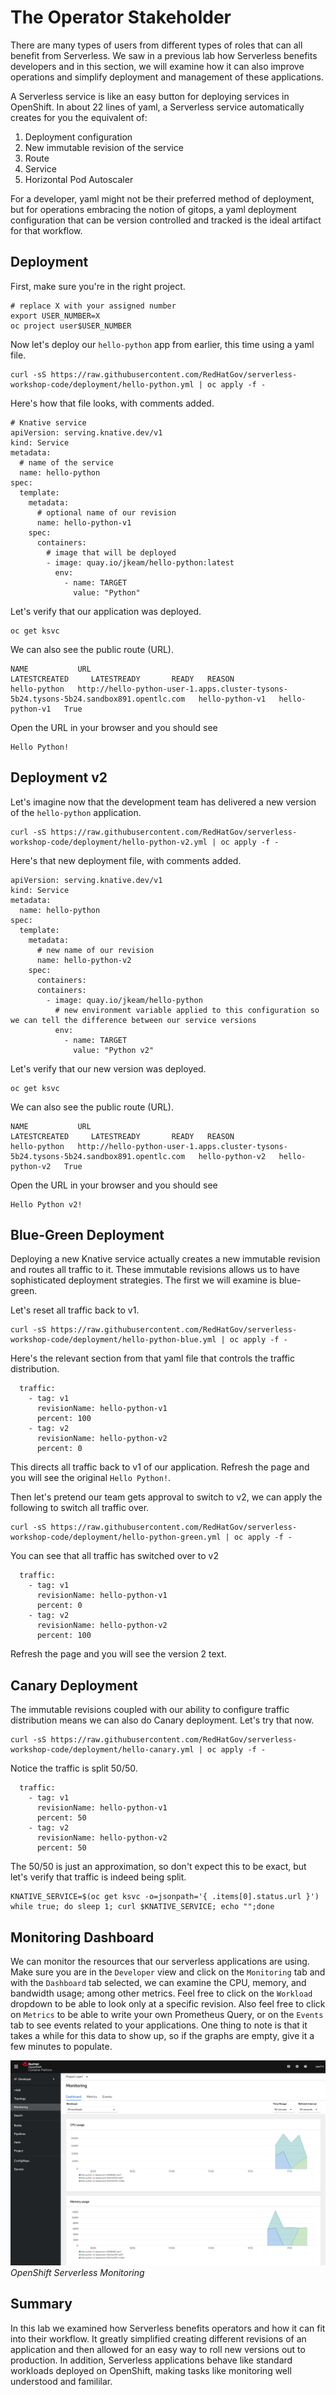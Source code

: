 # The Operator Stakeholder

There are many types of users from different types of roles that can all benefit from Serverless. We saw in a previous lab how Serverless benefits developers and in this section, we will examine how it can also improve operations and simplify deployment and management of these applications.

A Serverless service is like an easy button for deploying services in OpenShift. In about 22 lines of yaml, a Serverless service automatically creates for you the equivalent of:

1. Deployment configuration
2. New immutable revision of the service
3. Route
4. Service
5. Horizontal Pod Autoscaler

For a developer, yaml might not be their preferred method of deployment, but for operations embracing the notion of gitops, a yaml deployment configuration that can be version controlled and tracked is the ideal artifact for that workflow.

## Deployment

First, make sure you're in the right project.

```
# replace X with your assigned number
export USER_NUMBER=X
oc project user$USER_NUMBER
```

Now let's deploy our `hello-python` app from earlier, this time using a yaml file.

```
curl -sS https://raw.githubusercontent.com/RedHatGov/serverless-workshop-code/deployment/hello-python.yml | oc apply -f -
```

Here's how that file looks, with comments added.

```
# Knative service
apiVersion: serving.knative.dev/v1
kind: Service
metadata:
  # name of the service
  name: hello-python
spec:
  template:
    metadata:
      # optional name of our revision
      name: hello-python-v1
    spec:
      containers:
        # image that will be deployed
        - image: quay.io/jkeam/hello-python:latest
          env:
            - name: TARGET
              value: "Python"
```

Let's verify that our application was deployed.

```
oc get ksvc
```

We can also see the public route (URL).

```
NAME           URL                                                                                      LATESTCREATED     LATESTREADY       READY   REASON
hello-python   http://hello-python-user-1.apps.cluster-tysons-5b24.tysons-5b24.sandbox891.opentlc.com   hello-python-v1   hello-python-v1   True
```

Open the URL in your browser and you should see

```
Hello Python!
```

## Deployment v2
Let's imagine now that the development team has delivered a new version of the `hello-python` application.

```
curl -sS https://raw.githubusercontent.com/RedHatGov/serverless-workshop-code/deployment/hello-python-v2.yml | oc apply -f -
```

Here's that new deployment file, with comments added.

```
apiVersion: serving.knative.dev/v1
kind: Service
metadata:
  name: hello-python
spec:
  template:
    metadata:
      # new name of our revision
      name: hello-python-v2
    spec:
      containers:
      containers:
        - image: quay.io/jkeam/hello-python
          # new environment variable applied to this configuration so we can tell the difference between our service versions
          env:
            - name: TARGET
              value: "Python v2"
```

Let's verify that our new version was deployed.

```
oc get ksvc
```

We can also see the public route (URL).

```
NAME           URL                                                                                      LATESTCREATED     LATESTREADY       READY   REASON
hello-python   http://hello-python-user-1.apps.cluster-tysons-5b24.tysons-5b24.sandbox891.opentlc.com   hello-python-v2   hello-python-v2   True
```

Open the URL in your browser and you should see

```
Hello Python v2!
```

## Blue-Green Deployment

Deploying a new Knative service actually creates a new immutable revision and routes all traffic to it.  These immutable revisions allows us to have sophisticated deployment strategies.  The first we will examine is blue-green.

Let's reset all traffic back to v1.

```
curl -sS https://raw.githubusercontent.com/RedHatGov/serverless-workshop-code/deployment/hello-python-blue.yml | oc apply -f -
```

Here's the relevant section from that yaml file that controls the traffic distribution.

```
  traffic:
    - tag: v1
      revisionName: hello-python-v1
      percent: 100
    - tag: v2
      revisionName: hello-python-v2
      percent: 0
```

This directs all traffic back to v1 of our application.  Refresh the page and you will see the original `Hello Python!`.

Then let's pretend our team gets approval to switch to v2, we can apply the following to switch all traffic over.

```
curl -sS https://raw.githubusercontent.com/RedHatGov/serverless-workshop-code/deployment/hello-python-green.yml | oc apply -f -
```

You can see that all traffic has switched over to v2

```
  traffic:
    - tag: v1
      revisionName: hello-python-v1
      percent: 0
    - tag: v2
      revisionName: hello-python-v2
      percent: 100

```

Refresh the page and you will see the version 2 text.

## Canary Deployment

The immutable revisions coupled with our ability to configure traffic distribution means we can also do Canary deployment.  Let's try that now.

```
curl -sS https://raw.githubusercontent.com/RedHatGov/serverless-workshop-code/deployment/hello-canary.yml | oc apply -f -
```

Notice the traffic is split 50/50.

```
  traffic:
    - tag: v1
      revisionName: hello-python-v1
      percent: 50
    - tag: v2
      revisionName: hello-python-v2
      percent: 50

```

The 50/50 is just an approximation, so don't expect this to be exact, but let's verify that traffic is indeed being split.

```
KNATIVE_SERVICE=$(oc get ksvc -o=jsonpath='{ .items[0].status.url }')
while true; do sleep 1; curl $KNATIVE_SERVICE; echo "";done
```

## Monitoring Dashboard
We can monitor the resources that our serverless applications are using.  Make sure you are in the `Developer` view and click on the `Monitoring` tab and with the `Dashboard` tab selected, we can examine the CPU, memory, and bandwidth usage; among other metrics.  Feel free to click on the `Workload` dropdown to be able to look only at a specific revision.  Also feel free to click on `Metrics` to be able to write your own Prometheus Query, or on the `Events` tab to see events related to your applications.  One thing to note is that it takes a while for this data to show up, so if the graphs are empty, give it a few minutes to populate.

![OpenShift Serverless Monitoring](images/serverless_monitoring.png)*OpenShift Serverless Monitoring*

## Summary
In this lab we examined how Serverless benefits operators and how it can fit into their workflow.  It greatly simplified creating different revisions of an application and then allowed for an easy way to roll new versions out to production.  In addition, Serverless applications behave like standard workloads deployed on OpenShift, making tasks like monitoring well understood and famililar.
